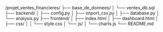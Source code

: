 /projet_ventes_financieres/
├── base_de_donnees/
│   └── ventes_db.sql
├── backend/
│   ├── config.py
│   ├── import_csv.py
│   ├── database.py
│   └── analysis.py
├── frontend/
│   ├── index.html
│   ├── dashboard.html
│   ├── css/
│   │   └── style.css
│   └── js/
│       └── charts.js
└── README.md